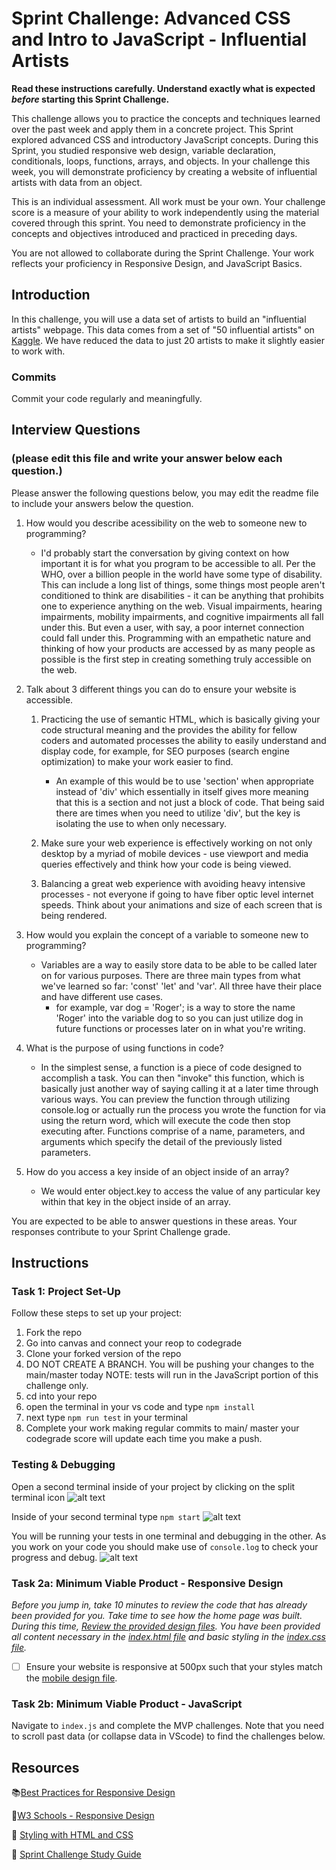 # Sprint Challenge: Advanced CSS and Intro to JavaScript - Influential Artists

**Read these instructions carefully. Understand exactly what is expected _before_ starting this Sprint Challenge.**

This challenge allows you to practice the concepts and techniques learned over the past week and apply them in a concrete project. This Sprint explored advanced CSS and introductory JavaScript concepts. During this Sprint, you studied responsive web design, variable declaration, conditionals, loops, functions, arrays, and objects. In your challenge this week, you will demonstrate proficiency by creating a website of influential artists with data from an object.

This is an individual assessment. All work must be your own. Your challenge score is a measure of your ability to work independently using the material covered through this sprint. You need to demonstrate proficiency in the concepts and objectives introduced and practiced in preceding days.

You are not allowed to collaborate during the Sprint Challenge. Your work reflects your proficiency in Responsive Design, and JavaScript Basics.

## Introduction

In this challenge, you will use a data set of artists to build an "influential artists" webpage. This data comes from a set of "50 influential artists" on [Kaggle](https://www.kaggle.com/ikarus777/best-artworks-of-all-time). We have reduced the data to just 20 artists to make it slightly easier to work with.

### Commits

Commit your code regularly and meaningfully.

## Interview Questions

### (please edit this file and write your answer below each question.)

Please answer the following questions below, you may edit the readme file to include your answers below the question.

1. How would you describe acessibility on the web to someone new to programming?

   - I'd probably start the conversation by giving context on how important it is for what you program to be accessible to all. Per the WHO, over a billion people in the world have some type of disability. This can include a long list of things, some things most people aren't conditioned to think are disabilities - it can be anything that prohibits one to experience anything on the web. Visual impairments, hearing impairments, mobility impairments, and cognitive impairments all fall under this. But even a user, with say, a poor internet connection could fall under this. Programming with an empathetic nature and thinking of how your products are accessed by as many people as possible is the first step in creating something truly accessible on the web.

2. Talk about 3 different things you can do to ensure your website is accessible.

   1. Practicing the use of semantic HTML, which is basically giving your code structural meaning and the provides the ability for fellow coders and automated processes the ability to easily understand and display code, for example, for SEO purposes (search engine optimization) to make your work easier to find.

      - An example of this would be to use 'section' when appropriate instead of 'div' which essentially in itself gives more meaning that this is a section and not just a block of code. That being said there are times when you need to utilize 'div', but the key is isolating the use to when only necessary.

   2. Make sure your web experience is effectively working on not only desktop by a myriad of mobile devices - use viewport and media queries effectively and think how your code is being viewed.

   3. Balancing a great web experience with avoiding heavy intensive processes - not everyone if going to have fiber optic level internet speeds. Think about your animations and size of each screen that is being rendered.

3. How would you explain the concept of a variable to someone new to programming?

   - Variables are a way to easily store data to be able to be called later on for various purposes. There are three main types from what we've learned so far: 'const' 'let' and 'var'. All three have their place and have different use cases.
     - for example, var dog = 'Roger'; is a way to store the name 'Roger' into the variable dog to so you can just utilize dog in future functions or processes later on in what you're writing.

4. What is the purpose of using functions in code?

   - In the simplest sense, a function is a piece of code designed to accomplish a task. You can then "invoke" this function, which is basically just another way of saying calling it at a later time through various ways. You can preview the function through utilizing console.log or actually run the process you wrote the function for via using the return word, which will execute the code then stop executing after. Functions comprise of a name, parameters, and arguments which specify the detail of the previously listed parameters.

5. How do you access a key inside of an object inside of an array?

   - We would enter object.key to access the value of any particular key within that key in the object inside of an array.

You are expected to be able to answer questions in these areas. Your responses contribute to your Sprint Challenge grade.

## Instructions

### Task 1: Project Set-Up

Follow these steps to set up your project:

1. Fork the repo
2. Go into canvas and connect your reop to codegrade
3. Clone your forked version of the repo
4. DO NOT CREATE A BRANCH. You will be pushing your changes to the main/master today
   NOTE: tests will run in the JavaScript portion of this challenge only.
5. cd into your repo
6. open the terminal in your vs code and type `npm install`
7. next type `npm run test` in your terminal
8. Complete your work making regular commits to main/ master your codegrade score will update each time you make a push.

### Testing & Debugging

Open a second terminal inside of your project by clicking on the split terminal icon
![alt text](assets/split_terminal.png 'Split Terminal')

Inside of your second terminal type `npm start`
![alt text](assets/npm_start.png 'type npm start')

You will be running your tests in one terminal and debugging in the other. As you work on your code you should make use of `console.log` to check your progress and debug.
![alt text](assets/tests_debug_terminal_final.png 'your terminal should look like this')

### Task 2a: Minimum Viable Product - Responsive Design

_Before you jump in, take 10 minutes to review the code that has already been provided for you. Take time to see how the home page was built. During this time, [Review the provided design files](design/). You have been provided all content necessary in the [index.html file](index.html) and basic styling in the [index.css file](css/index.css)._

- [ ] Ensure your website is responsive at 500px such that your styles match the [mobile design file](design/Mobile.png).

### Task 2b: Minimum Viable Product - JavaScript

Navigate to `index.js` and complete the MVP challenges. Note that you need to scroll past data (or collapse data in VScode) to find the challenges below.

## Resources

📚[Best Practices for Responsive Design](https://www.browserstack.com/guide/responsive-design-breakpoints)

🤝[W3 Schools - Responsive Design](https://www.w3schools.com/html/html_responsive.asp)

👀 [Styling with HTML and CSS](https://www.w3schools.com/html/html_css.asp)

🦄 [Sprint Challenge Study Guide](https://www.notion.so/lambdaschool/Unit-1-Sprint-2-Study-Guide-16f656025c8744458addb068e6348101)
